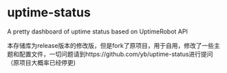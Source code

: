 # uptime-status
A pretty dashboard of uptime status based on UptimeRobot API 

本存储库为release版本的修改版，但是fork了原项目，用于自用，修改了一些主题和配置文件，一切问题请到https://github.com/yb/uptime-status进行提问（原项目大概率已经停更)
